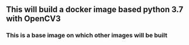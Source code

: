 ## This will build a docker image based python 3.7 with OpenCV3
### This is a base image on which other images will be built
